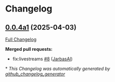 # Changelog

## [0.0.4a1](https://github.com/OpenVoiceOS/ovos-ocp-youtube-plugin/tree/0.0.4a1) (2025-04-03)

[Full Changelog](https://github.com/OpenVoiceOS/ovos-ocp-youtube-plugin/compare/0.0.3...0.0.4a1)

**Merged pull requests:**

- fix:livestreams [\#8](https://github.com/OpenVoiceOS/ovos-ocp-youtube-plugin/pull/8) ([JarbasAl](https://github.com/JarbasAl))



\* *This Changelog was automatically generated by [github_changelog_generator](https://github.com/github-changelog-generator/github-changelog-generator)*
